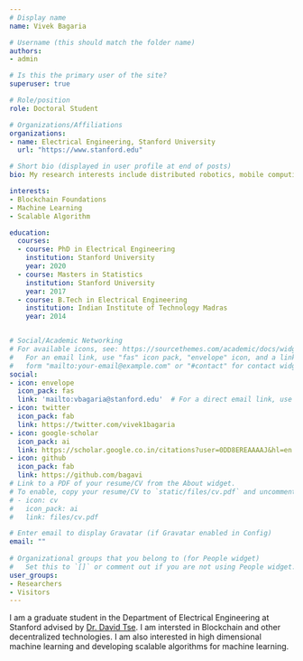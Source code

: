 ```yaml
---
# Display name
name: Vivek Bagaria

# Username (this should match the folder name)
authors:
- admin

# Is this the primary user of the site?
superuser: true

# Role/position
role: Doctoral Student

# Organizations/Affiliations
organizations:
- name: Electrical Engineering, Stanford University
  url: "https://www.stanford.edu"

# Short bio (displayed in user profile at end of posts)
bio: My research interests include distributed robotics, mobile computing and programmable matter.

interests:
- Blockchain Foundations
- Machine Learning
- Scalable Algorithm

education:
  courses:
  - course: PhD in Electrical Engineering
    institution: Stanford University
    year: 2020
  - course: Masters in Statistics
    institution: Stanford University
    year: 2017
  - course: B.Tech in Electrical Engineering
    institution: Indian Institute of Technology Madras
    year: 2014


# Social/Academic Networking
# For available icons, see: https://sourcethemes.com/academic/docs/widgets/#icons
#   For an email link, use "fas" icon pack, "envelope" icon, and a link in the
#   form "mailto:your-email@example.com" or "#contact" for contact widget.
social:
- icon: envelope
  icon_pack: fas
  link: 'mailto:vbagaria@stanford.edu'  # For a direct email link, use "mailto:test@example.org".
- icon: twitter
  icon_pack: fab
  link: https://twitter.com/vivek1bagaria
- icon: google-scholar
  icon_pack: ai
  link: https://scholar.google.co.in/citations?user=0DD8EREAAAAJ&hl=en
- icon: github
  icon_pack: fab
  link: https://github.com/bagavi
# Link to a PDF of your resume/CV from the About widget.
# To enable, copy your resume/CV to `static/files/cv.pdf` and uncomment the lines below.  
# - icon: cv
#   icon_pack: ai
#   link: files/cv.pdf

# Enter email to display Gravatar (if Gravatar enabled in Config)
email: ""
  
# Organizational groups that you belong to (for People widget)
#   Set this to `[]` or comment out if you are not using People widget.  
user_groups:
- Researchers
- Visitors
---
```


I am a graduate student in the Department of Electrical Engineering at Stanford advised by [Dr. David Tse](https://tselab.stanford.edu/).
I am intersted in Blockchain and other decentralized technologies. I am also interested in high dimensional machine learning and developing scalable algorithms for machine learning.
